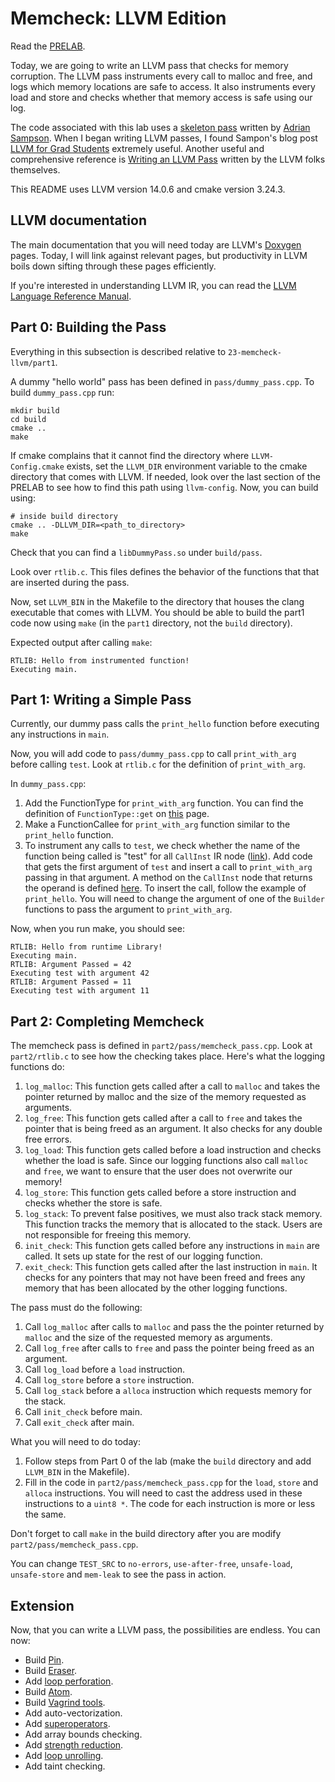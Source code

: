 # Memcheck: LLVM Edition

Read the [PRELAB](PRELAB.md).

Today, we are going to write an LLVM pass that checks for memory corruption. The LLVM pass instruments every call to malloc and free, and logs which memory locations are safe to access. It also instruments every load and store and checks whether that memory access is safe using our log.

The code associated with this lab uses a [skeleton pass](https://github.com/sampsyo/llvm-pass-skeleton.git) written by [Adrian Sampson](https://www.cs.cornell.edu/~asampson/). When I began writing LLVM passes, I found Sampon's blog post [LLVM for Grad Students](https://www.cs.cornell.edu/~asampson/blog/llvm.html) extremely useful. Another useful and comprehensive reference is [Writing an LLVM Pass](https://llvm.org/docs/WritingAnLLVMPass.html) written by the LLVM folks themselves.

This README uses LLVM version 14.0.6 and cmake version 3.24.3. 



## LLVM documentation

The main documentation that you will need today are LLVM's [Doxygen](https://llvm.org/doxygen/) pages. Today, I will link against relevant pages, but productivity in LLVM boils down sifting through these pages efficiently.

If you're interested in understanding LLVM IR, you can read the [LLVM Language Reference Manual](https://llvm.org/docs/LangRef.html).

## Part 0: Building the Pass
Everything in this subsection is described relative to ```23-memcheck-llvm/part1```. 

A dummy "hello world" pass has been defined in ```pass/dummy_pass.cpp```. To build ```dummy_pass.cpp``` run:

```
mkdir build
cd build
cmake ..
make
```
If cmake complains that it cannot find the directory where ```LLVM-Config.cmake``` exists, set the ```LLVM_DIR``` environment variable to the cmake directory that comes with LLVM. If needed, look over the last section of the PRELAB to see how to find this path using ```llvm-config```. Now, you can build using:

```
# inside build directory
cmake .. -DLLVM_DIR=<path_to_directory>
make
```

Check that you can find a ```libDummyPass.so``` under ```build/pass```. 

Look over ```rtlib.c```. This files defines the behavior of the functions that that are inserted during the pass.

Now, set ```LLVM_BIN``` in the Makefile to the directory that houses the clang executable that comes with LLVM. You should be able to build the part1 code now using ```make``` (in the ```part1``` directory, not the ```build``` directory). 

Expected output after calling ```make```:

```
RTLIB: Hello from instrumented function!
Executing main.
```


## Part 1: Writing a Simple Pass

Currently, our dummy pass calls the ```print_hello``` function before executing any instructions in ```main```. 

Now, you will add code to ```pass/dummy_pass.cpp``` to call ```print_with_arg``` before calling ```test```. Look at ```rtlib.c``` for the definition of ```print_with_arg```. 

In ```dummy_pass.cpp```:

1. Add the FunctionType for ```print_with_arg``` function. You can find the definition of ```FunctionType::get``` on [this](https://llvm.org/doxygen/classllvm_1_1FunctionType.html) page.
2. Make a FunctionCallee for ```print_with_arg``` function similar to the ```print_hello``` function.
3. To instrument any calls to ```test```, we check whether the name of the function being called is "test" for all ```CallInst``` IR node ([link](http://formalverification.cs.utah.edu/llvm_doxy/2.9/classllvm_1_1CallInst.html)). Add code that gets the first argument of ```test```  and insert a call to ```print_with_arg```  passing in that argument. A method on the ```CallInst``` node  that returns the operand is defined [here](http://formalverification.cs.utah.edu/llvm_doxy/2.9/classllvm_1_1CallInst.html). To insert the call, follow the example of ```print_hello```. You will need to change the argument of one of the ```Builder``` functions to pass the argument to ```print_with_arg```.

Now, when you run make, you should see:

```
RTLIB: Hello from runtime Library!
Executing main.
RTLIB: Argument Passed = 42
Executing test with argument 42
RTLIB: Argument Passed = 11
Executing test with argument 11
```

## Part 2: Completing Memcheck
The memcheck pass is defined in ```part2/pass/memcheck_pass.cpp```. Look at ```part2/rtlib.c``` to see how the checking takes place. Here's what the logging functions do:

1. ```log_malloc```: This function gets called after a call to ```malloc``` and takes the pointer returned by malloc and the size of the memory requested as arguments. 
2. ```log_free```: This function gets called after a call to ```free``` and takes the pointer that is being freed as an argument. It also checks for any double free errors.
3. ```log_load```: This function gets called before a load instruction and checks whether the load is safe. Since our logging functions also call ```malloc``` and ```free```, we want to ensure that the user does not overwrite our memory! 
4. ```log_store```: This function gets called before a store instruction and checks whether the store is safe. 
5. ```log_stack```: To prevent false positives, we must also track stack memory. This function tracks the memory that is allocated to the stack. Users are not responsible for freeing this memory.
6. ```init_check```: This function gets called before any instructions in ```main``` are called. It sets up state for the rest of our logging function.
7. ```exit_check```: This function gets called after the last instruction in ```main```. It checks for any pointers that may not have been freed and frees any memory that has been allocated by the other logging functions.

The pass must do the following:
1. Call ```log_malloc``` after calls to ```malloc``` and pass the the pointer returned by ```malloc``` and the size of the requested memory as arguments. 
2.  Call ```log_free``` after calls to ```free``` and pass the pointer being freed as an argument.
3. Call ```log_load``` before a ```load``` instruction.
4. Call ```log_store``` before a ```store``` instruction.
5. Call ```log_stack``` before a ```alloca``` instruction which requests memory for the stack.
6. Call ```init_check``` before main.
7. Call ```exit_check``` after main.

What you will need to do today: 

1. Follow steps from Part 0 of the lab (make the ```build``` directory and add ```LLVM_BIN``` in the Makefile).
2. Fill in the code in ```part2/pass/memcheck_pass.cpp``` for the ```load```, ```store``` and ```alloca``` instructions. You will need to cast the address used in these instructions to a ```uint8 *```. The code for each instruction is more or less the same.

Don't forget to call ```make``` in the build directory after you are modify ```part2/pass/memcheck_pass.cpp```.

You can change ```TEST_SRC``` to ```no-errors```, ```use-after-free```, ```unsafe-load```, ```unsafe-store``` and ```mem-leak``` to see the pass in action.


## Extension 

Now, that you can write a LLVM pass, the possibilities are endless. You can now:

* Build [Pin](https://software.intel.com/content/www/us/en/develop/articles/pin-a-dynamic-binary-instrumentation-tool.html).
* Build [Eraser](https://rcs.uwaterloo.ca/~ali/cs854-f17/papers/eraser.pdf).
* Add [loop perforation](https://dl.acm.org/doi/pdf/10.1145/2025113.2025133).
* Build [Atom](http://www-leland.stanford.edu/class/cs343/resources/atom.pdf).
* Build [Vagrind tools](http://www-leland.stanford.edu/class/cs343/resources/valgrind.pdf).
* Add auto-vectorization.
* Add [superoperators](https://dl.acm.org/doi/pdf/10.1145/199448.199526).
* Add array bounds checking. 
* Add [strength reduction](https://en.wikipedia.org/wiki/Strength_reduction). 
* Add [loop unrolling](https://en.wikipedia.org/wiki/Strength_reduction). 
* Add taint checking.

